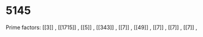 # 5145

Prime factors: [[3]] , [[1715]] , [[5]] , [[343]] , [[7]] , [[49]] , [[7]] , [[7]] , [[7]] , 